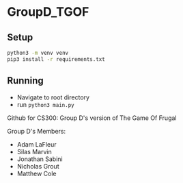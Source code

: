 # GroupD_TGOF

## Setup

```bash
python3 -m venv venv
pip3 install -r requirements.txt
```

## Running

* Navigate to root directory
* run `python3 main.py`

Github for CS300: Group D's version of The Game Of Frugal

Group D's Members:
- Adam LaFleur
- Silas Marvin
- Jonathan Sabini
- Nicholas Grout 
- Matthew Cole

